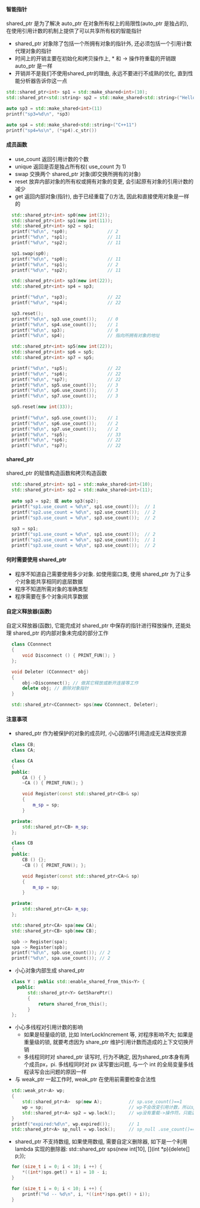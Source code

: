 #### 智能指针
shared_ptr 是为了解决 auto_ptr 在对象所有权上的局限性(auto_ptr 是独占的), 在使用引用计数的机制上提供了可以共享所有权的智能指针
- shared_ptr 对象除了包括一个所拥有对象的指针外, 还必须包括一个引用计数代理对象的指针
- 时间上的开销主要在初始化和拷贝操作上, * 和 -> 操作符重载的开销跟 auto_ptr 是一样
- 开销并不是我们不使用shared_ptr的理由, 永远不要进行不成熟的优化, 直到性能分析器告诉你这一点

```cpp
std::shared_ptr<int> sp1 = std::make_shared<int>(10);
std::shared_ptr<std::string> sp2 = std::make_shared<std::string>("Hello c++");
```

```cpp
auto sp3 = std::make_shared<int>(11)
printf("sp3=%d\n", *sp3)

auto sp4 = std::make_shared<std::string>("C++11")
printf("sp4=%s\n", (*sp4).c_str())
```

#### 成员函数
- use_count 返回引用计数的个数
- unique 返回是否是独占所有权( use_count 为 1)
- swap 交换两个 shared_ptr 对象(即交换所拥有的对象)
- reset 放弃内部对象的所有权或拥有对象的变更, 会引起原有对象的引用计数的减少
- get 返回内部对象(指针), 由于已经重载了()方法, 因此和直接使用对象是一样的

```cpp
  std::shared_ptr<int> sp0(new int(2));
  std::shared_ptr<int> sp1(new int(11));
  std::shared_ptr<int> sp2 = sp1;
  printf("%d\n", *sp0);               // 2
  printf("%d\n", *sp1);               // 11
  printf("%d\n", *sp2);               // 11

  sp1.swap(sp0);
  printf("%d\n", *sp0);               // 11
  printf("%d\n", *sp1);               // 2
  printf("%d\n", *sp2);               // 11

  std::shared_ptr<int> sp3(new int(22));
  std::shared_ptr<int> sp4 = sp3;

  printf("%d\n", *sp3);               // 22
  printf("%d\n", *sp4);               // 22

  sp3.reset();                        
  printf("%d\n", sp3.use_count());    // 0
  printf("%d\n", sp4.use_count());    // 1
  printf("%d\n", sp3);                // 0
  printf("%d\n", sp4);                // 指向所拥有对象的地址

  std::shared_ptr<int> sp5(new int(22));
  std::shared_ptr<int> sp6 = sp5;
  std::shared_ptr<int> sp7 = sp5;

  printf("%d\n", *sp5);               // 22
  printf("%d\n", *sp6);               // 22
  printf("%d\n", *sp7);               // 22
  printf("%d\n", sp5.use_count());    // 3
  printf("%d\n", sp6.use_count());    // 3
  printf("%d\n", sp7.use_count());    // 3

  sp5.reset(new int(33));                        
  
  printf("%d\n", sp5.use_count());    // 1
  printf("%d\n", sp6.use_count());    // 2
  printf("%d\n", sp7.use_count());    // 2
  printf("%d\n", *sp5);               // 33
  printf("%d\n", *sp6);               // 22
  printf("%d\n", *sp7);               // 22
```

#### shared_ptr
shared_ptr 的赋值构造函数和拷贝构造函数
```cpp
  std::shared_ptr<int> sp1 = std::make_shared<int>(10);
  std::shared_ptr<int> sp2 = std::make_shared<int>(11);
  
  auto sp3 = sp2; 或 auto sp3(sp2);
  printf("sp1.use_count = %d\n", sp1.use_count());  // 1
  printf("sp2.use_count = %d\n", sp2.use_count());  // 2
  printf("sp3.use_count = %d\n", sp3.use_count());  // 2
  
  sp3 = sp1;
  printf("sp1.use_count = %d\n", sp1.use_count());  // 2
  printf("sp2.use_count = %d\n", sp2.use_count());  // 1
  printf("sp3.use_count = %d\n", sp3.use_count());  // 2
```

#### 何时需要使用 shared_ptr
- 程序不知道自己需要使用多少对象. 如使用窗口类, 使用 shared_ptr 为了让多个对象能共享相同的底层数据
- 程序不知道所需对象的准确类型
- 程序需要在多个对象间共享数据

#### 自定义释放器(函数)
自定义释放器(函数), 它能完成对 shared_ptr 中保存的指针进行释放操作, 还能处理 shared_ptr 的内部对象未完成的部分工作
```cpp
  class CConnnect
  {
      void Disconnect () { PRINT_FUN(); }
  };

  void Deleter (CConnnect* obj)
  {
      obj->Disconnect(); // 做其它释放或断开连接等工作
      delete obj; // 删除对象指针
  }

  std::shared_ptr<CConnnect> sps(new CConnnect, Deleter);
```

#### 注意事项
- shared_ptr 作为被保护的对象的成员时, 小心因循环引用造成无法释放资源
```cpp
  class CB;
  class CA;

  class CA
  {
  public:
      CA () { }
      ~CA () { PRINT_FUN(); }

      void Register(const std::shared_ptr<CB>& sp)
      {
          m_sp = sp;
      }

  private:
      std::shared_ptr<CB> m_sp;
  };

  class CB
  {
  public:
      CB () {};
      ~CB () { PRINT_FUN(); };

      void Register(const std::shared_ptr<CA>& sp)
      {
          m_sp = sp;
      }

  private:
      std::shared_ptr<CA> m_sp;
  };

  std::shared_ptr<CA> spa(new CA);
  std::shared_ptr<CB> spb(new CB);

  spb -> Register(spa);
  spa -> Register(spb);
  printf("%d\n", spb.use_count()); // 2
  printf("%d\n", spa.use_count()); // 2
```
- 小心对象内部生成 shared_ptr
```cpp
  class Y : public std::enable_shared_from_this<Y> {
    public:
        std::shared_ptr<Y> GetSharePtr()
        {
            return shared_from_this();
        }
  };
```
- 小心多线程对引用计数的影响
  - 如果是轻量级的锁, 比如 InterLockIncrement 等, 对程序影响不大; 如果是重量级的锁, 就要考虑因为 share_ptr 维护引用计数而造成的上下文切换开销
  - 多线程同时对 shared_ptr 读写时, 行为不确定, 因为shared_ptr本身有两个成员px，pi. 多线程同时对 px 读写要出问题, 与一个 int 的全局变量多线程读写会出问题的原因一样
- 与 weak_ptr 一起工作时, weak_ptr 在使用前需要检查合法性
```cpp
  std::weak_ptr<A> wp;
  {
      std::shared_ptr<A>  sp(new A);          // sp.use_count()==1
      wp = sp;                                // wp不会改变引用计数，所以sp.use_count()==1
      std::shared_ptr<A> sp2 = wp.lock();     // wp没有重载->操作符。只能这样取所指向的对象
  }
  printf("expired:%d\n", wp.expired());       // 1
  std::shared_ptr<A> sp_null = wp.lock();     // sp_null .use_count()==0;
```
- shared_ptr 不支持数组, 如果使用数组, 需要自定义删除器, 如下是一个利用 lambda 实现的删除器: std::shared_ptr<int> sps(new int[10], [](int *p){delete[] p;});
```cpp
  for (size_t i = 0; i < 10; i ++) {
      *((int*)sps.get() + i) = 10 - i;
  }

  for (size_t i = 0; i < 10; i ++) {
      printf("%d -- %d\n", i, *((int*)sps.get() + i));
  }
```
